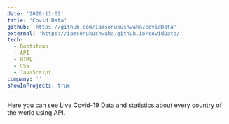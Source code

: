 ```yaml
---
date: '2020-11-02'
title: 'Covid Data'
github: 'https://github.com/iamsonukushwaha/covidData'
external: 'https://iamsonukushwaha.github.io/covidData/'
tech:
  - Bootstrap
  - API
  - HTML
  - CSS
  - JavaScript
company: ''
showInProjects: true
---
```


Here you can see Live Covid-19 Data and statistics about every country of the world using API.
